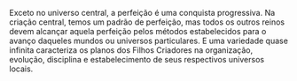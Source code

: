 ﻿Exceto no universo central, a perfeição é uma conquista progressiva. Na criação central, temos um padrão de perfeição, mas todos os outros reinos devem alcançar aquela perfeição pelos métodos estabelecidos para o avanço daqueles mundos ou universos particulares. E uma variedade quase infinita caracteriza os planos dos Filhos Criadores na organização, evolução, disciplina e estabelecimento de seus respectivos universos locais.